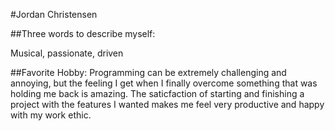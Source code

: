 #Jordan Christensen

##Three words to describe myself:

Musical, passionate, driven

##Favorite Hobby:
Programming can be extremely challenging and annoying, but the feeling I get when I finally overcome something that was holding me back is amazing. The saticfaction of starting and finishing a project with the features I wanted makes me feel very productive and happy with my work ethic.  

